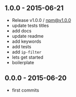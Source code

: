 

## 1.0.0 - 2015-06-21
- Release v1.0.0 / npm@v1.0.0
- update tests titles
- add docs
- update readme
- add keywords
- add tests
- add `ip-filter`
- lets get started
- boilerplate

## 0.0.0 - 2015-06-20
- first commits